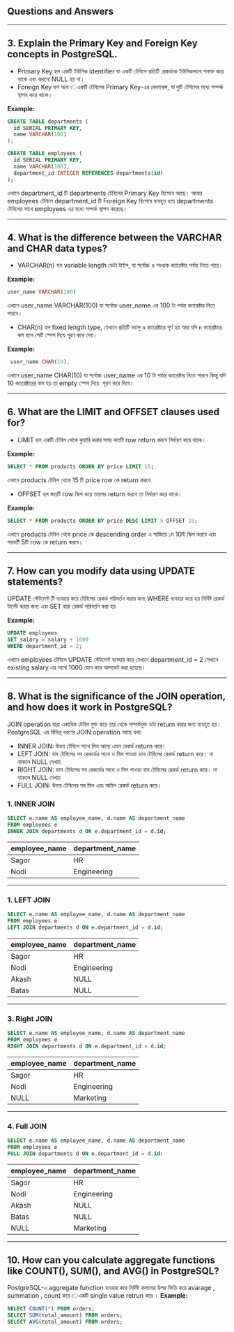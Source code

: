 ##  Questions and Answers

---
## 3. Explain the Primary Key and Foreign Key concepts in PostgreSQL.
- Primary Key হল একটি ইউনিক identifier যা একটি টেবিলে প্রতিটি রেকর্ডকে ইউনিকভাবে শনাক্ত করে থাকে  এবং কখনো NULL হয় না।
- Foreign Key হল অন্য েএকটি টেবিলের Primary Key-এর রেফারেন্স, যা দুটি টেবিলের মধ্যে সম্পর্ক স্থাপন করে থাকে।

**Example:**
```sql
CREATE TABLE departments (
  id SERIAL PRIMARY KEY,
  name VARCHAR(100)
);

CREATE TABLE employees (
  id SERIAL PRIMARY KEY,
  name VARCHAR(100),
  department_id INTEGER REFERENCES departments(id)
);
```
এখানে  department_id টি  departments টেবিলের Primary Key হিসেবে আছে। আবার employees টেবিলে  department_id টি Foreign Key হিসেবে ব্যবহৃত হয়ে departments টেবিলের সাথে employees এর মধ্যে সম্পর্ক স্থাপন করেছে। 


---

## 4. What is the difference between the VARCHAR and CHAR data types?
- VARCHAR(n) হল variable length ডেটা টাইপ, যা সর্বোচ্চ `n` সংখ্যক ক্যারেক্টার পর্যন্ত নিতে পারে।


**Example:**
```sql
user_name VARCHAR(100)
```
 এখানে user_name VARCHAR(100)  যা সর্বোচ্চ user_name এর 100 টা পর্যন্ত ক্যারেক্টার  নিতে পারবে। 

- CHAR(n) হল fixed length type, যেখানে প্রতিটি ভ্যালু `n` ক্যারেক্টারে পূর্ণ হয় আর  যদি `n` ক্যারেক্টারে কম হলে সেটি স্পেস দিয়ে পূরণ করে দেয়।

**Example:**
```sql
 user_name CHAR(10),
```
 এখানে user_name CHAR(10)  যা সর্বোচ্চ user_name এর 10 টা পর্যন্ত ক্যারেক্টার  নিতে পারবে কিন্তু যদি 10 ক্যারেক্টারের কম হয় তা empty  স্পেস দিয়ে ‍ পূরণ করে দিবে। 


---

## 6. What are the LIMIT and OFFSET clauses used for?
- LIMIT হল একটি টেবিল থেকে কুয়ারি করার সময় কতটি row  return করবে নির্ধারণ করে থাকে।

**Example:**
```sql
SELECT * FROM products ORDER BY price LIMIT 15;
```
এখানে products টেবিল থেকে 15 টি price row কে return করবে

- OFFSET হল কতটি row  স্কিপ করে তারপর return  করবে তা নির্ধারণ করে থাকে।

**Example:**
```sql
SELECT * FROM products ORDER BY price DESC LIMIT 5 OFFSET 10;
```
এখানে products টেবিল থেকে  price কে  descending order এ সাজিয়ে  ১ম 10টি স্কিপ করবে এরং  পরবর্তী 5টি  row কে return করবে।

---

## 7. How can you modify data using UPDATE statements?
UPDATE স্টেটমেন্ট টি ব্যবহার করে টেবিলের রেকর্ড পরিবর্তন করার জন্য WHERE ব্যবহার করে হয় নির্দিষ্ট রেকর্ড টার্গেট করার জন্য এবং SET দ্বারা রেকর্ড পরিবর্তন করা হয়

**Example:**
```sql
UPDATE employees
SET salary = salary + 1000
WHERE department_id = 2;
```
এখানে employees টেবিলে UPDATE স্টেটমেন্ট ব্যবহার করে যেখানে department_id = 2 সেখানে existing salary এর সাথে 1000 যোগ করে আপডেট করা হয়েছে।

---

## 8. What is the significance of the JOIN operation, and how does it work in PostgreSQL?
JOIN operation দ্বারা একাধিক টেবিল যুক্ত করে তার  থেকে সম্পর্কযুক্ত ডটা return করার জন্য ব্যবহৃত হয়। PostgreSQL এর বিভিন্ন ধরণের JOIN operation আছে
যথা:
- INNER JOIN: উভয় টেবিলে সাথে মিল আছে এমন রেকর্ড return করে।
- LEFT JOIN: বাম টেবিলের সব রেকর্ডের সাথে ও মিল পাওয়া ডান টেবিলের রেকর্ড return করে।  না থাকলে NULL দেখায়
- RIGHT JOIN: ডান টেবিলের সব রেকর্ডের সাথে ও মিল পাওয়া বাম টেবিলের রেকর্ড return করে। না থাকলে NULL দেখায়
- FULL JOIN: উভয় টেবিলের সব মিল এবং অমিল রেকর্ড return করে।

### 1. INNER JOIN  
```sql
SELECT e.name AS employee_name, d.name AS department_name
FROM employees e
INNER JOIN departments d ON e.department_id = d.id;
```

| employee_name | department_name |
| -------------- | ---------------- |
| Sagor          | HR               |
| Nodi           | Engineering      |

---

### 1. LEFT JOIN  
```sql
SELECT e.name AS employee_name, d.name AS department_name
FROM employees e
LEFT JOIN departments d ON e.department_id = d.id;
```

| employee_name | department_name |
| -------------- | ---------------- |
| Sagor          | HR               |
| Nodi           | Engineering      |
| Akash          | NULL             |
| Batas          | NULL             |

---

### 3. Right JOIN  
```sql
SELECT e.name AS employee_name, d.name AS department_name
FROM employees e
RIGHT JOIN departments d ON e.department_id = d.id;
```

| employee_name | department_name |
| -------------- | ---------------- |
| Sagor          | HR               |
| Nodi           | Engineering      |
| NULL           | Marketing        |
---

### 4. Full JOIN  
```sql
SELECT e.name AS employee_name, d.name AS department_name
FROM employees e
FULL JOIN departments d ON e.department_id = d.id;
```
| employee_name | department_name |
| -------------- | ---------------- |
| Sagor          | HR               |
| Nodi           | Engineering      |
| Akash          | NULL             |
| Batas          | NULL             |
| NULL           | Marketing        |

---

## 10. How can you calculate aggregate functions like COUNT(), SUM(), and AVG() in PostgreSQL?
PostgreSQL-এ aggregate function ব্যবহার করে নির্দিষ্ট কলামের উপর ভিত্তি করে avarage , summation , count করে েএকটি  single value retrun করে ।
**Example:**
```sql
SELECT COUNT(*) FROM orders;
SELECT SUM(total_amount) FROM orders;
SELECT AVG(total_amount) FROM orders;
```
